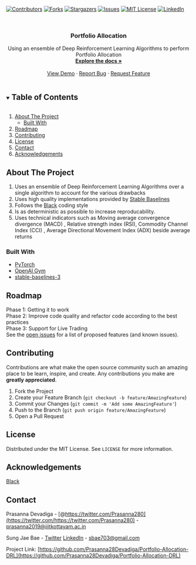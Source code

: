 <!-- PROJECT SHIELDS -->
<!--
*** I'm using markdown "reference style" links for readability.
*** Reference links are enclosed in brackets [ ] instead of parentheses ( ).
*** See the bottom of this document for the declaration of the reference variables
*** for contributors-url, forks-url, etc. This is an optional, concise syntax you may use.
*** https://www.markdownguide.org/basic-syntax/#reference-style-links
-->

[![Contributors][contributors-shield]][contributors-url]
[![Forks][forks-shield]][forks-url]
[![Stargazers][stars-shield]][stars-url]
[![Issues][issues-shield]][issues-url]
[![MIT License][license-shield]][license-url]
[![LinkedIn][linkedin-shield]][linkedin-url]

<!-- PROJECT LOGO -->
<br />
<p align="center">
  <h3 align="center">Portfolio Allocation </h3>

  <p align="center">
    Using an ensemble of Deep Reinforcement Learning Algorithms to perform Portfolio Allocation
    <br />
    <a href="https://github.com/Prasanna28Devadiga/Portfolio-Allocation-DRL
"><strong>Explore the docs »</strong></a>
    <br />
    <br />
    <a href="https://github.com/Prasanna28Devadiga/Portfolio-Allocation-DRL
">View Demo</a>
    ·
    <a href="https://github.com/Prasanna28Devadiga/Portfolio-Allocation-DRL
/issues">Report Bug</a>
    ·
    <a href="https://github.com/Prasanna28Devadiga/Portfolio-Allocation-DRL
/issues">Request Feature</a>
  </p>
</p>
<!-- TABLE OF CONTENTS -->
<details open="open">
  <summary><h2 style="display: inline-block">Table of Contents</h2></summary>
  <ol>
    <li>
      <a href="#about-the-project">About The Project</a>
      <ul>
        <li><a href="#built-with">Built With</a></li>
      </ul>
    </li>
    <li><a href="#roadmap">Roadmap</a></li>
    <li><a href="#contributing">Contributing</a></li>
    <li><a href="#license">License</a></li>
    <li><a href="#contact">Contact</a></li>
    <li><a href="#acknowledgements">Acknowledgements</a></li>
  </ol>
</details>

<!-- ABOUT THE PROJECT -->

## About The Project

1. Uses an ensemble of Deep Reinforcement Learning Algorithms over a single algorithm to account for the various drawbacks
2. Uses high quality implementations provided by [Stable Baselines](https://github.com/DLR-RM/stable-baselines3)
3. Follows the [Black](https://black.readthedocs.io/en/stable/the_black_code_style.html) coding style
4. Is as deterministic as possible to increase reproducability.
5. Uses technical indicators such as Moving average convergence divergence (MACD) , Relative strength index (RSI), Commodity Channel Index (CCI) , Average Directional Movement Index (ADX) beside average returns

### Built With

- [PyTorch](https://pytorch.org/)
- [OpenAI Gym](https://gym.openai.com/)
- [stable-baselines-3](https://stable-baselines.readthedocs.io/en/master/)

<!-- ROADMAP -->

## Roadmap

Phase 1: Getting it to work  
Phase 2: Improve code quality and refactor code according to the best practices  
Phase 3: Support for Live Trading  
See the [open issues](https://github.com/Prasanna28Devadiga/Portfolio-Allocation-DRL/issues) for a list of proposed features (and known issues).

<!-- CONTRIBUTING -->

## Contributing

Contributions are what make the open source community such an amazing place to be learn, inspire, and create. Any contributions you make are **greatly appreciated**.

1. Fork the Project
2. Create your Feature Branch (`git checkout -b feature/AmazingFeature`)
3. Commit your Changes (`git commit -m 'Add some AmazingFeature'`)
4. Push to the Branch (`git push origin feature/AmazingFeature`)
5. Open a Pull Request

<!-- LICENSE -->

## License

Distributed under the MIT License. See `LICENSE` for more information.

## Acknowledgements

[Black](https://github.com/psf/black)

<!-- CONTACT -->

## Contact

Prasanna Devadiga - [@https://twitter.com/Prasanna280](https://twitter.com/https://twitter.com/Prasanna280) - prasanna2019@iiitkottayam.ac.in

Sung Jae Bae - [Twitter](https://twitter.com/sbae703) [LinkedIn](https://www.linkedin.com/in/sungjaebae/) - sbae703@gmail.com

Project Link: [https://github.com/Prasanna28Devadiga/Portfolio-Allocation-DRL](https://github.com/Prasanna28Devadiga/Portfolio-Allocation-DRL)

<!-- MARKDOWN LINKS & IMAGES -->
<!-- https://www.markdownguide.org/basic-syntax/#reference-style-links -->

[contributors-shield]: https://img.shields.io/github/contributors/Prasanna28Devadiga/Portfolio-Allocation-DRL.svg?style=for-the-badge
[contributors-url]: https://github.com/Prasanna28Devadiga/Portfolio-Allocation-DRL/graphs/contributors
[forks-shield]: https://img.shields.io/github/forks/Prasanna28Devadiga/Portfolio-Allocation-DRL.svg?style=for-the-badge
[forks-url]: https://github.com/Prasanna28Devadiga/Portfolio-Allocation-DRL/network/members
[stars-shield]: https://img.shields.io/github/stars/Prasanna28Devadiga/Portfolio-Allocation-DRL.svg?style=for-the-badge
[stars-url]: https://github.com/Prasanna28Devadiga/Portfolio-Allocation-DRL/stargazers
[issues-shield]: https://img.shields.io/github/issues/Prasanna28Devadiga/Portfolio-Allocation-DRL.svg?style=for-the-badge
[issues-url]: https://github.com/Prasanna28Devadiga/Portfolio-Allocation-DRL/issues
[license-shield]: https://img.shields.io/github/license/Prasanna28Devadiga/Portfolio-Allocation-DRL.svg?style=for-the-badge
[license-url]: https://github.com/Prasanna28Devadiga/Portfolio-Allocation-DRL/blob/master/LICENSE.txt
[linkedin-shield]: https://img.shields.io/badge/-LinkedIn-black.svg?style=for-the-badge&logo=linkedin&colorB=555
[linkedin-url]: https://linkedin.com/in/Prasanna28Devadiga
